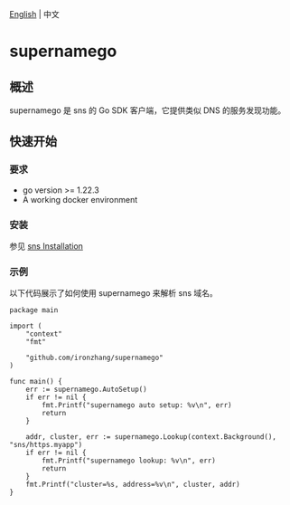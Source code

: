 [English](./README.md) | 中文

# supernamego

## 概述

supernamego 是 sns 的 Go SDK 客户端，它提供类似 DNS 的服务发现功能。

## 快速开始

### 要求

* go version >= 1.22.3
* A working docker environment

### 安装

参见 [sns Installation](https://github.com/ironzhang/sns/tree/master?tab=readme-ov-file#installation)

### 示例

以下代码展示了如何使用 supernamego 来解析 sns 域名。

```
package main

import (
	"context"
	"fmt"

	"github.com/ironzhang/supernamego"
)

func main() {
	err := supernamego.AutoSetup()
	if err != nil {
		fmt.Printf("supernamego auto setup: %v\n", err)
		return
	}

	addr, cluster, err := supernamego.Lookup(context.Background(), "sns/https.myapp")
	if err != nil {
		fmt.Printf("supernamego lookup: %v\n", err)
		return
	}
	fmt.Printf("cluster=%s, address=%v\n", cluster, addr)
}
```
